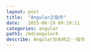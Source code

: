 ```yaml
---
layout: post
title:  "Angular之指令"
date:   2015-06-19 09:19:11
categories: angular
path1: /md/angular4
describe: Angular分水岭之--指令
---
```


